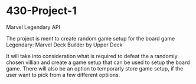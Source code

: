 # 430-Project-1
Marvel Legendary API

The project is ment to create random game setup for the board game Legendary: Marvel Deck Builder by Upper Deck

It will take into consideration what is required to defeat the a randomly chosen villian and create a game setup that can be used to setup the board game. There will also be an option to temporarly store game setup, if the user want to pick from a few different optiions.

